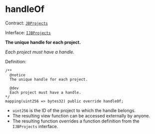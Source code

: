 # handleOf

Contract: [`JBProjects`](../)

Interface: [`IJBProjects`](../../../interfaces/ijbprojects.md)

**The unique handle for each project.**

_Each project must have a handle._

Definition:

```solidity
/** 
  @notice 
  The unique handle for each project.

  @dev
  Each project must have a handle.
*/
mapping(uint256 => bytes32) public override handleOf;
```

* `uint256` is the ID of the project to which the handle belongs.
* The resulting view function can be accessed externally by anyone.
* The resulting function overrides a function definition from the `IJBProjects` interface.
